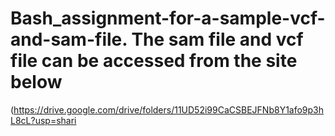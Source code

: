 # Bash_assignment-for-a-sample-vcf-and-sam-file. The sam file and vcf file can be accessed from the site below
(https://drive.google.com/drive/folders/11UD52i99CaCSBEJFNb8Y1afo9p3hL8cL?usp=shari
